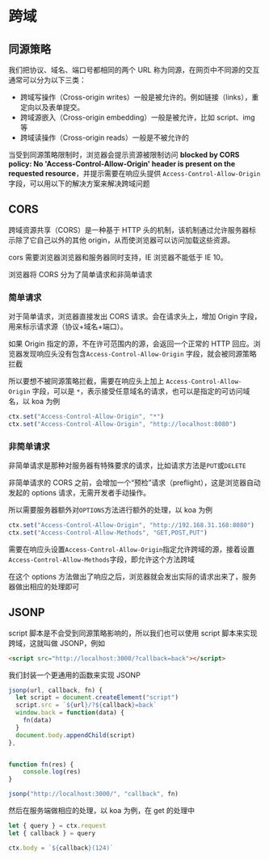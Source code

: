 # 跨域

## 同源策略

我们把协议、域名、端口号都相同的两个 URL 称为同源，在网页中不同源的交互通常可以分为以下三类：

- 跨域写操作（Cross-origin writes）一般是被允许的。例如链接（links），重定向以及表单提交。
- 跨域源嵌入（Cross-origin embedding）一般是被允许，比如 script、img 等
- 跨域读操作（Cross-origin reads）一般是不被允许的

当受到同源策略限制时，浏览器会提示资源被限制访问 **blocked by CORS policy: No 'Access-Control-Allow-Origin' header is present on the requested resource**，并提示需要在响应头提供 `Access-Control-Allow-Origin` 字段，可以用以下的解决方案来解决跨域问题

## CORS

跨域资源共享（CORS）是一种基于 HTTP 头的机制，该机制通过允许服务器标示除了它自己以外的其他 origin，从而使浏览器可以访问加载这些资源。

cors 需要浏览器浏览器和服务器同时支持，IE 浏览器不能低于 IE 10。

浏览器将 CORS 分为了简单请求和非简单请求

### 简单请求

对于简单请求，浏览器直接发出 CORS 请求。会在请求头上，增加 Origin 字段，用来标示请求源（协议+域名+端口）。

如果 Origin 指定的源，不在许可范围内的源，会返回一个正常的 HTTP 回应。浏览器发现响应头没有包含`Access-Control-Allow-Origin` 字段，就会被同源策略拦截

所以要想不被同源策略拦截，需要在响应头上加上 `Access-Control-Allow-Origin` 字段，可以是 `*`，表示接受任意域名的请求，也可以是指定的可访问域名，以 koa 为例

```js
ctx.set("Access-Control-Allow-Origin", "*")
ctx.set("Access-Control-Allow-Origin", "http://localhost:8080")
```

### 非简单请求

非简单请求是那种对服务器有特殊要求的请求，比如请求方法是`PUT`或`DELETE`

非简单请求的 CORS 之前，会增加一个“预检”请求（preflight），这是浏览器自动发起的 options 请求，无需开发者手动操作。

所以需要服务器额外对`OPTIONS`方法进行额外的处理，以 koa 为例

```js
ctx.set("Access-Control-Allow-Origin", "http://192.168.31.168:8080")
ctx.set("Access-Control-Allow-Methods", "GET,POST,PUT")
```

需要在响应头设置`Access-Control-Allow-Origin`指定允许跨域的源，接着设置`Access-Control-Allow-Methods`字段，即允许这个方法跨域

在这个 options 方法做出了响应之后，浏览器就会发出实际的请求出来了，服务器做出相应的处理即可

## JSONP

script 脚本是不会受到同源策略影响的，所以我们也可以使用 script 脚本来实现跨域，这就叫做 JSONP，例如

```html
<script src="http://localhost:3000/?callback=back"></script>
```

我们封装一个更通用的函数来实现 JSONP

```js
jsonp(url, callback, fn) {
  let script = document.createElement("script")
  script.src = `${url}/?${callback}=back`
  window.back = function(data) {
    fn(data)
  }
  document.body.appendChild(script)
},


function fn(res) {
    console.log(res)
}

jsonp("http://localhost:3000/", "callback", fn)
```

然后在服务端做相应的处理，以 koa 为例，在 get 的处理中

```js
let { query } = ctx.request
let { callback } = query

ctx.body = `${callback}(124)`
```

